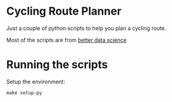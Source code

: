 # Cycling Route Planner

Just a couple of python scripts to help you plan a cycling route.

Most of the scripts are from [better data science](https://github.com/better-data-science/data-science-for-cycling)

# Running the scripts

Setup the environment:
```shell
make setup-py
```